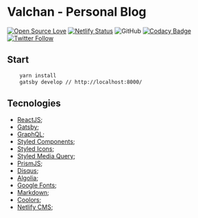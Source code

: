 # Valchan - Personal Blog

[![Open Source Love](https://badges.frapsoft.com/os/v1/open-source.png?v=103)](https://github.com/ellerbrock/open-source-badges/)
[![Netlify Status](https://api.netlify.com/api/v1/badges/baaac451-3bf0-4d9a-b3e3-19f82deae099/deploy-status)](https://app.netlify.com/sites/valchan/deploys)
![GitHub](https://img.shields.io/github/license/ValchanOficial/valchan.com.br)
[![Codacy Badge](https://api.codacy.com/project/badge/Grade/e2a7483a66704c8cbeef7be144b1e3fe)](https://app.codacy.com/manual/valeria_padilha/valchan.com.br?utm_source=github.com&utm_medium=referral&utm_content=ValchanOficial/valchan.com.br&utm_campaign=Badge_Grade_Dashboard)
[![Twitter Follow](https://img.shields.io/twitter/follow/ValchanOficial?style=social)](https://twitter.com/ValchanOficial)  

## Start
```bash
    yarn install
    gatsby develop // http://localhost:8000/
```

## Tecnologies
- [ReactJS](https://pt-br.reactjs.org/);
- [Gatsby](https://www.gatsbyjs.org/);
- [GraphQL](https://graphql.org/);
- [Styled Components](https://styled-components.com/);
- [Styled Icons](https://styled-icons.js.org/);
- [Styled Media Query](https://github.com/morajabi/styled-media-query);
- [PrismJS](https://prismjs.com/);
- [Disqus](https://disqus.com/);
- [Algolia](https://www.algolia.com/);
- [Google Fonts](https://fonts.google.com/);
- [Markdown](https://daringfireball.net/projects/markdown/);
- [Coolors](https://coolors.co/);
- [Netlify CMS](https://www.netlifycms.org/);

